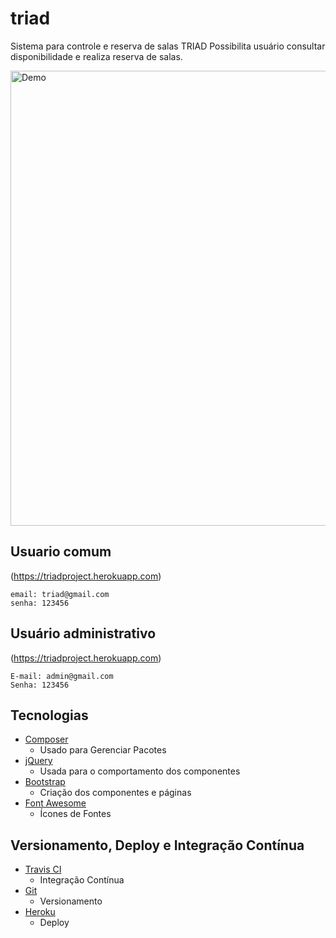 # triad

Sistema para controle e reserva de salas TRIAD
Possibilita usuário consultar disponibilidade e realiza reserva de salas.

<a href="https://event-competition-itriad.herokuapp.com"><img width="728" src="https://event-competition-itriad.herokuapp.com/web/img/site-competicao.png" alt="Demo"></a>

## Usuario comum
(https://triadproject.herokuapp.com)

```
email: triad@gmail.com
senha: 123456
```

## Usuário administrativo
(https://triadproject.herokuapp.com)

```
E-mail: admin@gmail.com
Senha: 123456
```
## Tecnologias

* [Composer](https://getcomposer.org)
  * Usado para Gerenciar Pacotes
* [jQuery](https://jquery.com)
  * Usada para o comportamento dos componentes
* [Bootstrap](http://getbootstrap.com/)
  * Criação dos componentes e páginas
* [Font Awesome](http://fontawesome.io/)
    * Ícones de Fontes

## Versionamento, Deploy e Integração Contínua

* [Travis CI](https://travis-ci.org)
  * Integração Contínua
* [Git](https://git-scm.com)
  * Versionamento
* [Heroku](https://www.heroku.com)
  * Deploy
